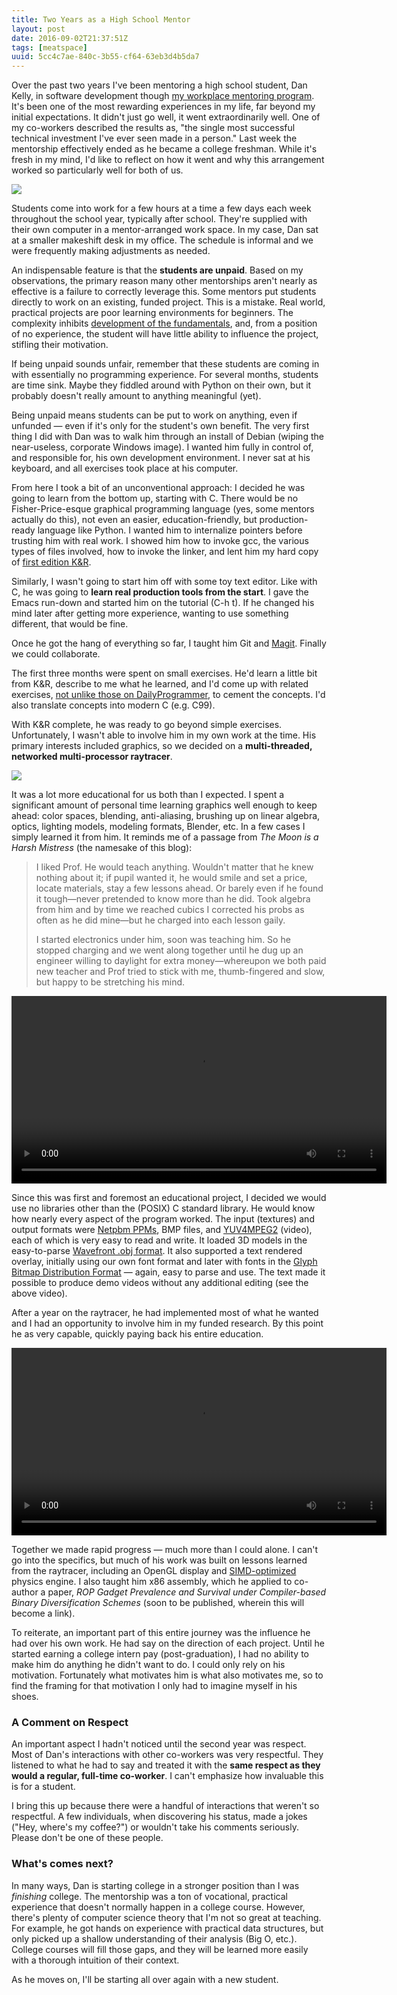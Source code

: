 ```yaml
---
title: Two Years as a High School Mentor
layout: post
date: 2016-09-02T21:37:51Z
tags: [meatspace]
uuid: 5cc4c7ae-840c-3b55-cf64-63eb3d4b5da7
---
```


Over the past two years I've been mentoring a high school student, Dan
Kelly, in software development though [my workplace mentoring
program][aspire]. It's been one of the most rewarding experiences in
my life, far beyond my initial expectations. It didn't just go well,
it went extraordinarily well. One of my co-workers described the
results as, "the single most successful technical investment I've ever
seen made in a person." Last week the mentorship effectively ended as
he became a college freshman. While it's fresh in my mind, I'd like to
reflect on how it went and why this arrangement worked so particularly
well for both of us.

![](/img/netray/fair.jpg)

Students come into work for a few hours at a time a few days each week
throughout the school year, typically after school. They're supplied
with their own computer in a mentor-arranged work space. In my case,
Dan sat at a smaller makeshift desk in my office. The schedule is
informal and we were frequently making adjustments as needed.

An indispensable feature is that the **students are unpaid**. Based on
my observations, the primary reason many other mentorships aren't
nearly as effective is a failure to correctly leverage this. Some
mentors put students directly to work on an existing, funded project.
This is a mistake. Real world, practical projects are poor learning
environments for beginners. The complexity inhibits [development of
the fundamentals][fund], and, from a position of no experience, the
student will have little ability to influence the project, stifling
their motivation.

If being unpaid sounds unfair, remember that these students are coming
in with essentially no programming experience. For several months,
students are time sink. Maybe they fiddled around with Python on their
own, but it probably doesn't really amount to anything meaningful
(yet).

Being unpaid means students can be put to work on anything, even if
unfunded — even if it's only for the student's own benefit. The very
first thing I did with Dan was to walk him through an install of
Debian (wiping the near-useless, corporate Windows image). I wanted
him fully in control of, and responsible for, his own development
environment. I never sat at his keyboard, and all exercises took place
at his computer.

From here I took a bit of an unconventional approach: I decided he was
going to learn from the bottom up, starting with C. There would be no
Fisher-Price-esque graphical programming language (yes, some mentors
actually do this), not even an easier, education-friendly, but
production-ready language like Python. I wanted him to internalize
pointers before trusting him with real work. I showed him how to
invoke gcc, the various types of files involved, how to invoke the
linker, and lent him my hard copy of [first edition K&R][kr].

Similarly, I wasn't going to start him off with some toy text editor.
Like with C, he was going to **learn real production tools from the
start**. I gave the Emacs run-down and started him on the tutorial
(C-h t). If he changed his mind later after getting more experience,
wanting to use something different, that would be fine.

Once he got the hang of everything so far, I taught him Git and
[Magit][magit]. Finally we could collaborate.

The first three months were spent on small exercises. He'd learn a
little bit from K&R, describe to me what he learned, and I'd come up
with related exercises, [not unlike those on DailyProgrammer][dp], to
cement the concepts. I'd also translate concepts into modern C (e.g.
C99).

With K&R complete, he was ready to go beyond simple exercises.
Unfortunately, I wasn't able to involve him in my own work at the
time. His primary interests included graphics, so we decided on a
**multi-threaded, networked multi-processor raytracer**.

![](/img/netray/netray.png)

It was a lot more educational for us both than I expected. I spent a
significant amount of personal time learning graphics well enough to
keep ahead: color spaces, blending, anti-aliasing, brushing up on
linear algebra, optics, lighting models, modeling formats, Blender,
etc. In a few cases I simply learned it from him. It reminds me of a
passage from *The Moon is a Harsh Mistress* (the namesake of this
blog):

> I liked Prof. He would teach anything. Wouldn't matter that he knew
> nothing about it; if pupil wanted it, he would smile and set a
> price, locate materials, stay a few lessons ahead. Or barely even if
> he found it tough—never pretended to know more than he did. Took
> algebra from him and by time we reached cubics I corrected his probs
> as often as he did mine—but he charged into each lesson gaily.
>
> I started electronics under him, soon was teaching him. So he
> stopped charging and we went along together until he dug up an
> engineer willing to daylight for extra money—whereupon we both paid
> new teacher and Prof tried to stick with me, thumb-fingered and
> slow, but happy to be stretching his mind.

<p>
<video width="600" controls="controls">
  <source type="video/webm" src="http://skeeto.s3.amazonaws.com/netray/bigdemo_full.webm" />
</video>
</p>

Since this was first and foremost an educational project, I decided we
would use no libraries other than the (POSIX) C standard library. He
would know how nearly every aspect of the program worked. The input
(textures) and output formats were [Netpbm PPMs][ppm], BMP files, and
[YUV4MPEG2][y4m] (video), each of which is very easy to read and
write. It loaded 3D models in the easy-to-parse [Wavefront .obj
format][obj]. It also supported a text rendered overlay, initially
using our own font format and later with fonts in the [Glyph Bitmap
Distribution Format][bdf] — again, easy to parse and use. The text
made it possible to produce demo videos without any additional editing
(see the above video).

After a year on the raytracer, he had implemented most of what he
wanted and I had an opportunity to involve him in my funded research.
By this point he as very capable, quickly paying back his entire
education.

<p>
<video width="600" controls="controls">
  <source type="video/webm" src="http://skeeto.s3.amazonaws.com/netray/bounce720.webm" />
</video>
</p>

Together we made rapid progress — much more than I could alone. I
can't go into the specifics, but much of his work was built on lessons
learned from the raytracer, including an OpenGL display and
[SIMD-optimized][simd] physics engine. I also taught him x86 assembly,
which he applied to co-author a paper, *ROP Gadget Prevalence and
Survival under Compiler-based Binary Diversification Schemes* (soon to
be published, wherein this will become a link).

To reiterate, an important part of this entire journey was the
influence he had over his own work. He had say on the direction of
each project. Until he started earning a college intern pay
(post-graduation), I had no ability to make him do anything he didn't
want to do. I could only rely on his motivation. Fortunately what
motivates him is what also motivates me, so to find the framing for
that motivation I only had to imagine myself in his shoes.

### A Comment on Respect

An important aspect I hadn't noticed until the second year was
respect. Most of Dan's interactions with other co-workers was very
respectful. They listened to what he had to say and treated it with
the **same respect as they would a regular, full-time co-worker**. I
can't emphasize how invaluable this is for a student.

I bring this up because there were a handful of interactions that
weren't so respectful. A few individuals, when discovering his status,
made a jokes ("Hey, where's my coffee?") or wouldn't take his comments
seriously. Please don't be one of these people.

### What's comes next?

In many ways, Dan is starting college in a stronger position than I
was *finishing* college. The mentorship was a ton of vocational,
practical experience that doesn't normally happen in a college course.
However, there's plenty of computer science theory that I'm not so
great at teaching. For example, he got hands on experience with
practical data structures, but only picked up a shallow understanding
of their analysis (Big O, etc.). College courses will fill those gaps,
and they will be learned more easily with a thorough intuition of
their context.

As he moves on, I'll be starting all over again with a new student.


[aspire]: http://www.jhuapl.edu/STEM/students/aspire
[dp]: https://www.reddit.com/r/dailyprogrammer
[fund]: http://www.skorks.com/2010/04/on-the-value-of-fundamentals-in-software-development/
[kr]: https://en.wikipedia.org/wiki/The_C_Programming_Language
[ppm]: https://en.wikipedia.org/wiki/Netpbm_format
[y4m]: https://wiki.multimedia.cx/index.php?title=YUV4MPEG2
[obj]: http://www.martinreddy.net/gfx/3d/OBJ.spec
[bdf]: https://www.adobe.com/content/dam/Adobe/en/devnet/font/pdfs/5005.BDF_Spec.pdf
[simd]: /blog/2015/07/10/
[magit]: https://magit.vc/
